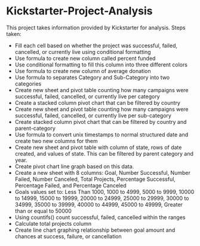 # Kickstarter-Project-Analysis
This project takes information provided by Kickstarter for analysis.
Steps taken:
- Fill each cell based on whether the project was successful, failed, cancelled, or currently live using conditional formatting
- Use formula to create new column called percent funded
- Use conditional formatting to fill this column into three different colors
- Use formula to create new column of average donation
- Use formula to separates Category and Sub-Category into two categories
- Create new sheet and pivot table counting how many campaigns were successful, failed, cancelled, or currently live per category
- Create a stacked column pivot chart that can be filtered by country
- Create new sheet and pivot table counting how many campaigns were successful, failed, cancelled, or currently live per sub-category
- Create stacked column pivot chart that can be filtered by country and parent-category
- Use formula to convert unix timestamps to normal structured date and create two new columns for them
- Create new sheet and pivot table with column of state, rows of date created, and values of state. This can be filtered by parent category and year.
- Create pivot chart line graph based on this data.
- Create a new sheet with 8 columns: Goal, Number Successful, Number Failed, Number Canceled, Total Projects, Percentage Successful, Percentage Failed, and Percentage Canceled
- Goals values set to: Less Than 1000, 1000 to 4999, 5000 to 9999, 10000 to 14999, 15000 to 19999, 20000 to 24999, 25000 to 29999, 30000 to 34999, 35000 to 39999, 40000 to 44999, 45000 to 49999, Greater than or equal to 50000
- Using countifs() count successful, failed, cancelled within the ranges
- Calculate total projects column
- Create line chart graphing relationship between goal amount and chances at success, failure, or cancellation
